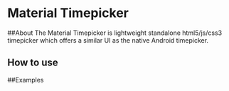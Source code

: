 # Material Timepicker

##About
The Material Timepicker is lightweight standalone html5/js/css3 timepicker which offers a similar UI as the native Android timepicker.

## How to use

##Examples